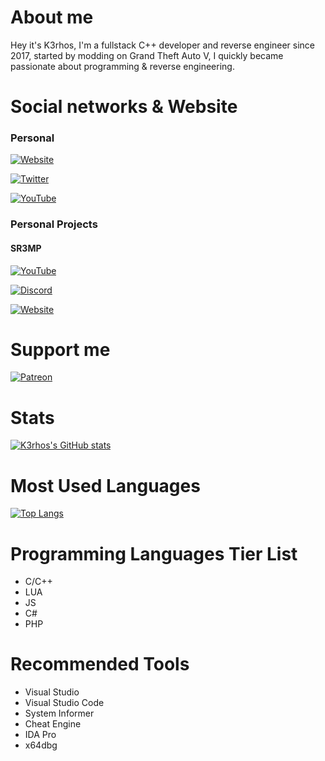 # About me

Hey it's K3rhos, I'm a fullstack C++ developer and reverse engineer since 2017, started by modding on Grand Theft Auto V, I quickly became passionate about programming & reverse engineering.

# Social networks & Website

### Personal

[![Website](https://img.shields.io/twitter/url?color=00B6FF&label=Visit%20My%20Website&logo=Google%20Chrome&logoColor=00B6FF&style=for-the-badge&url=https%3A%2F%2Fsr3mp.net%2F)](https://k3rhos.me/)

[![Twitter](https://img.shields.io/twitter/url?color=1DA1F2&label=Follow%20%40K3rhosㅤㅤ&logo=Twitter&style=for-the-badge&url=https%3A%2F%2Ftwitter.com%2FBrandon66812869)](https://twitter.com/K3rhos)

[![YouTube](https://img.shields.io/twitter/url?color=FF0000&label=Subscribe%20%40K3rhos&logo=YouTube&logoColor=FF0000&style=for-the-badge&url=https%3A%2F%2Fwww.youtube.com%2F%40K3rhos)](https://www.youtube.com/c/K3rhos)

### Personal Projects

#### SR3MP

[![YouTube](https://img.shields.io/twitter/url?color=FF0000&label=Subscribe%20%40_SR3MP&logo=YouTube&logoColor=FF0000&style=for-the-badge&url=https%3A%2F%2Fwww.youtube.com%2F%40K3rhos)](https://www.youtube.com/@_SR3MP)

[![Discord](https://img.shields.io/twitter/url?color=7289DA&label=Join%20SR3MP%20Discord&logo=Discord&logoColor=7289DA&style=for-the-badge&url=https%3A%2F%2Fdiscord.gg%2FQBQwQQbVFf)](https://discord.gg/QBQwQQbVFf)

[![Website](https://img.shields.io/twitter/url?color=A640FF&label=Visit%20SR3MP%20Website&logo=Google%20Chrome&logoColor=A640FF&style=for-the-badge&url=https%3A%2F%2Fsr3mp.net%2F)](https://sr3mp.net/)

# Support me

[![Patreon](https://img.shields.io/twitter/url?color=f96854&label=Become%20A%20Patron&logo=Patreon&logoColor=f96854&style=for-the-badge&url=https%3A%2F%2Fpatreon.com%2SR3MP)](https://www.patreon.com/SR3MP)

# Stats

[![K3rhos's GitHub stats](https://github-readme-stats.vercel.app/api?username=K3rhos&show_icons=true&count_private=true&hide_title=true&hide_border=true&theme=github_dark)]([https://github.com/K3rhos/github-readme-stats](https://github-readme-stats.vercel.app/api?username=K3rhos&show_icons=true&theme=github_dark&count_private=true&hide_title=true&hide_border=true))

# Most Used Languages

[![Top Langs](https://github-readme-stats.vercel.app/api/top-langs/?username=K3rhos&layout=compact&theme=github_dark&count_private=true&hide_title=true&hide_border=true)](https://github-readme-stats.vercel.app/api/top-langs/?username=K3rhos&layout=compact&theme=github_dark&hide_title=true&hide_border=true)

# Programming Languages Tier List
- C/C++
- LUA
- JS
- C#
- PHP

# Recommended Tools

- Visual Studio
- Visual Studio Code
- System Informer
- Cheat Engine
- IDA Pro
- x64dbg

